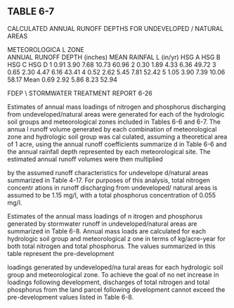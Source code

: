 <!-- NEEDS USER REVIEW -->
## TABLE  6-7 
 
CALCULATED  ANNUAL  RUNOFF  DEPTHS 
FOR  UNDEVELOPED / NATURAL  AREAS 
 
METEOROLOGICA
L 
ZONE  
ANNUAL  RUNOFF  DEPTH  (inches) 
MEAN 
RAINFAL
L 
(in/yr) 
HSG A 
HSG B 
HSG C 
HSG D 
1 0.91 3.90 7.68 10.73 
60.96 
2 0.30 1.89 4.33 6.36 
49.72 
3 0.65 2.30 4.47 6.16 
43.41 
4 0.52 2.62 5.45 7.81 
52.42 
5 1.05 3.90 7.39 10.06 
58.17 
Mean 0.69 2.92 5.86 8.23 
52.94 

FDEP \ STORMWATER  TREATMENT  REPORT 
6-26 
 

 
Estimates of annual mass loadings of 
nitrogen and phosphorus discharging from 
undeveloped/natural areas were generated for each
 of the hydrologic soil groups and meteorological 
zones included in Tables 6-6 and 6-7.  The annua
l runoff volume generated by each combination of 
meteorological zone and hydrologic soil group was cal
culated, assuming a theoretical area of 1 acre, 
using the annual runoff coefficients summarize
d in Table 6-6 and the annual rainfall depth 
represented by each meteorological site.  The estimated annual runoff volumes were then multiplied 

by the assumed runoff characteristics for undevelope
d/natural areas summarized in Table 4-17.  For 
purposes of this analysis, total nitrogen concentr
ations in runoff discharging from undeveloped/ 
natural areas is assumed to be 1.15 mg/l, with a total phosphorus concentration of 0.055 mg/l. 
 

Estimates of the annual mass loadings of n
itrogen and phosphorus generated by stormwater 
runoff in undeveloped/natural areas are summarized 
in Table 6-8.  Annual mass loads are calculated 
for each hydrologic soil group and meteorological z
one in terms of kg/acre-year for both total 
nitrogen and total phosphorus.  The values summarized in this table represent the pre-development  

loadings  generated  by  undeveloped/na
tural areas for each hydrologic soil group and 
meteorological zone.  To achieve the goal of no 
net increase in loadings following development, 
discharges of total nitrogen and total phosphorus 
from the land parcel following development cannot 
exceed the pre-development values listed in Table 6-8.
